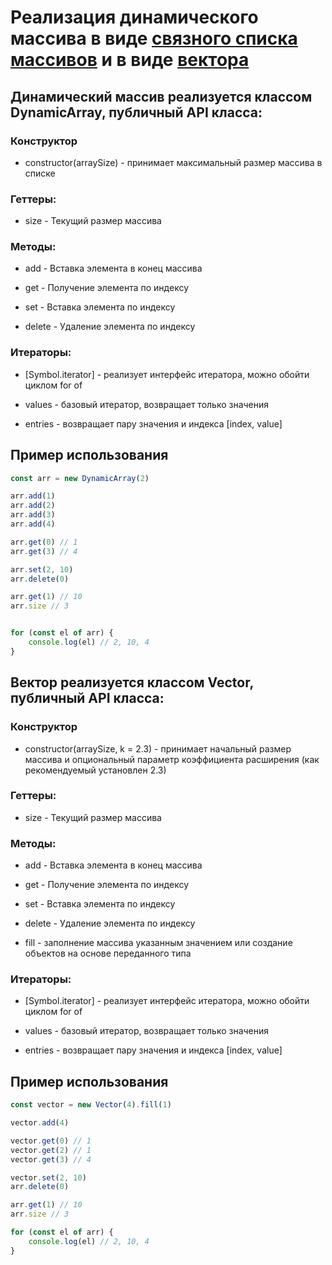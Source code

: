 # Реализация динамического массива в виде [связного списка массивов](#array) и в виде [вектора](#vector)

## <a name="array">Динамический массив реализуется классом DynamicArray, публичный API класса:</a>

### Конструктор 

- constructor(arraySize) - принимает максимальный размер массива в списке

### Геттеры:

- size - Текущий размер массива

### Методы:

- add - Вставка элемента в конец массива

- get - Получение элемента по индексу

- set - Вставка элемента по индексу

- delete - Удаление элемента по индексу

### Итераторы:

- [Symbol.iterator] - реализует интерфейс итератора, можно обойти циклом for of

- values - базовый итератор, возвращает только значения

- entries - возвращает пару значения и индекса [index, value]

## Пример использования

```js
const arr = new DynamicArray(2)

arr.add(1)
arr.add(2)
arr.add(3)
arr.add(4)

arr.get(0) // 1
arr.get(3) // 4

arr.set(2, 10)
arr.delete(0)

arr.get(1) // 10
arr.size // 3


for (const el of arr) {
    console.log(el) // 2, 10, 4
}
```


## <a name="vector">Вектор реализуется классом Vector, публичный API класса:</a>

### Конструктор 

- constructor(arraySize, k = 2.3) - принимает начальный размер массива и опциональный параметр коэффициента расширения (как рекомендуемый установлен 2.3)

### Геттеры:

- size - Текущий размер массива

### Методы:

- add - Вставка элемента в конец массива

- get - Получение элемента по индексу

- set - Вставка элемента по индексу

- delete - Удаление элемента по индексу

- fill - заполнение массива указанным значением или создание объектов на основе переданного типа

### Итераторы:

- [Symbol.iterator] - реализует интерфейс итератора, можно обойти циклом for of

- values - базовый итератор, возвращает только значения

- entries - возвращает пару значения и индекса [index, value]

## Пример использования

```js
const vector = new Vector(4).fill(1)

vector.add(4)

vector.get(0) // 1
vector.get(2) // 1
vector.get(3) // 4

vector.set(2, 10)
arr.delete(0)

arr.get(1) // 10
arr.size // 3

for (const el of arr) {
    console.log(el) // 2, 10, 4
}
```
